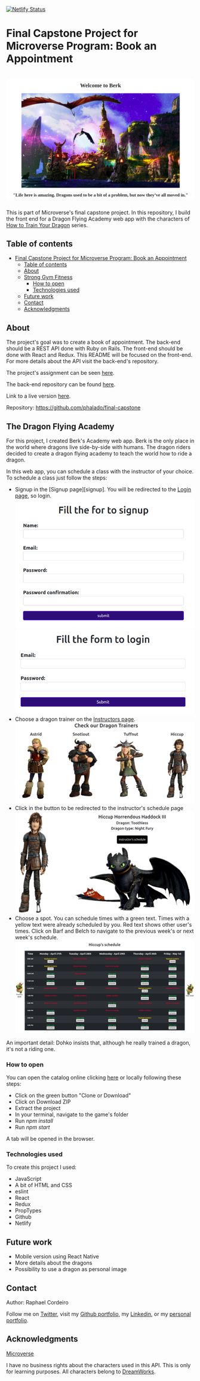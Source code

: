 [![Netlify Status](https://api.netlify.com/api/v1/badges/29dde66e-1805-4050-b689-0f9836b1a9fe/deploy-status)](https://app.netlify.com/sites/eloquent-goodall-b5190e/deploys)

# Final Capstone Project for Microverse Program: Book an Appointment

<h1 align="center"><img src="https://raw.githubusercontent.com/phalado/final-capstone/develop/public/contents/welcome.png"></h1>

This is part of Microverse's final capstone project.
In this repository, I build the front end for a Dragon Flying Academy web app with the characters of [How to Train Your Dragon][httyd] series.


## Table of contents

- [Final Capstone Project for Microverse Program: Book an Appointment](#final-capstone-project-for-microverse-program-book-an-appointment)
  - [Table of contents](#table-of-contents)
  - [About](#about)
  - [Strong Gym Fitness](#strong-gym-fitness)
    - [How to open](#how-to-open)
    - [Technologies used](#technologies-used)
  - [Future work](future-work)
  - [Contact](#contact)
  - [Acknowledgments](#acknowledgments)


## About 

The project's goal was to create a book of appointment. The back-end should be a REST API done with Ruby on Rails. The front-end should be done with React and Redux. This README will be focused on the front-end. For more details about the API visit the back-end's repository.

The project's assignment can be seen [here][assignment].

The back-end repository can be found [here][back-end].

Link to a live version [here][live-version].

Repository: https://github.com/phalado/final-capstone


## The Dragon Flying Academy 

For this project, I created Berk's Academy web app. Berk is the only place in the world where dragons live side-by-side with humans. The dragon riders decided to create a dragon flying academy to teach the world how to ride a dragon.

In this web app, you can schedule a class with the instructor of your choice. To schedule a class just follow the steps:

* Signup in the [Signup page][signup]. You will be redirected to the [Login page][login], so login.
![signup-img][signup-img]
![login-img][login-img]
* Choose a dragon trainer on the [Instructors page][instructors].
![instructors-img][instructors-img]
* Click in the button to be redirected to the instructor's schedule page
![instructor-img][instructor-img]
* Choose a spot. You can schedule times with  a green text. Times with a yellow text were already scheduled by you. Red text shows other user's times. Click on Barf and Belch to navigate to the previous week's or next week's schedule.
![schedule-img][schedule-img]

An important detail: Dohko insists that, although he really trained a dragon, it's not a riding one.


### How to open

You can open the catalog online clicking [here][live-version] or locally following these steps:

* Click on the green button "Clone or Download"
* Click on Download ZIP
* Extract the project
* In your terminal, navigate to the game's folder
* Run *npm install*
* Run *npm start*

A tab will be opened in the browser.


### Technologies used

To create this project I used:

* JavaScript
* A bit of HTML and CSS
* eslint
* React
* Redux
* PropTypes
* Github
* Netlify


## Future work

- Mobile version using React Native
- More details about the dragons
- Possibility to use a dragon as personal image



## Contact

Author: Raphael Cordeiro

Follow me on [Twitter][rapha-twitter],  visit my [Github portfolio][rapha-github], my [Linkedin][rapha-linkedin], or my [personal portfolio][rapha-personal].


## Acknowledgments

[Microverse][mcvs]

I have no business rights about the characters used in this API. This is only for learning purposes. All characters belong to [DreamWorks][httyd].


<!-- Links -->
[assignment]: https://www.notion.so/Final-Capstone-Project-Book-an-Appointment-41ded2ee99ff4fe4becf91acb332ca26
[live-version]: https://features--berksacademy.netlify.app/
[back-end]: https://github.com/phalado/final-capstone-api/
[httyd]: https://www.dreamworks.com/how-to-train-your-dragon
[mcvs]: https://www.microverse.org/
[rapha-github]: https://github.com/phalado
[rapha-twitter]: https://twitter.com/phalado
[rapha-linkedin]: https://www.linkedin.com/in/raphael-cordeiro/
[rapha-personal]: https://www.phalado.tech/

[sigup]: https://features--berksacademy.netlify.app/signup
[login]: https://features--berksacademy.netlify.app/login
[instructors]: https://features--berksacademy.netlify.app/instructors

<!-- Images -->
[signup-img]: https://raw.githubusercontent.com/phalado/final-capstone/develop/public/contents/signup-print.png
[login-img]: https://raw.githubusercontent.com/phalado/final-capstone/develop/public/contents/login-print.png
[instructors-img]: https://raw.githubusercontent.com/phalado/final-capstone/develop/public/contents/instructors-print.png
[instructor-img]: https://raw.githubusercontent.com/phalado/final-capstone/develop/public/contents/instructor-print.png
[schedule-img]: https://raw.githubusercontent.com/phalado/final-capstone/develop/public/contents/schedule-print.png